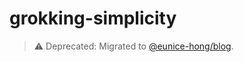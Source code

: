 
# grokking-simplicity

> ⚠️ Deprecated: Migrated to [@eunice-hong/blog](https://github.com/eunice-hong/blog).

